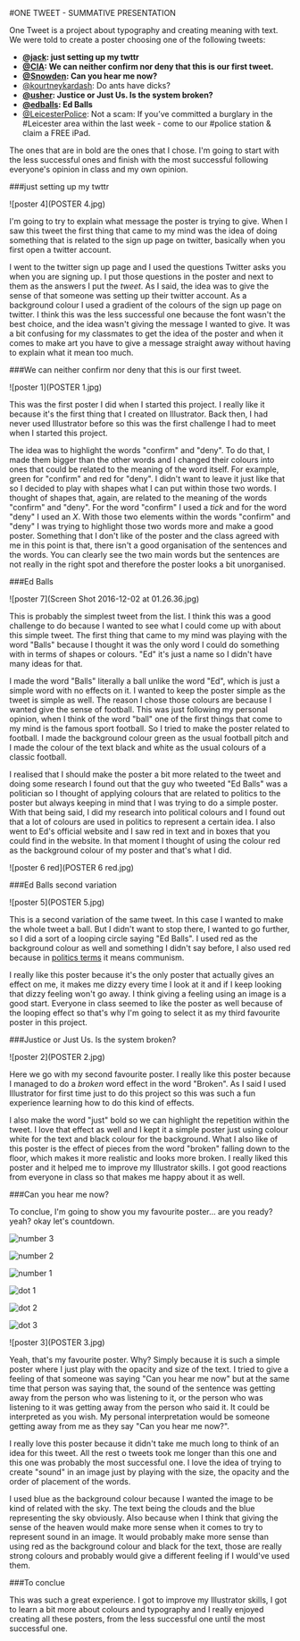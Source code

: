 #ONE TWEET - SUMMATIVE PRESENTATION

One Tweet is a project about typography and creating meaning with text. We were told to create a poster choosing one of the following tweets:

* **[@jack](https://twitter.com/jack/status/20): just setting up my twttr**
* **[@CIA](https://twitter.com/CIA/status/474971393852182528): We can neither confirm nor deny that this is our first tweet.**
* **[@Snowden](https://twitter.com/Snowden/status/648890134243487744): Can you hear me now?**
* [@kourtneykardash](https://twitter.com/kourtneykardash/status/11175751424): Do ants have dicks?
* **[@usher](https://twitter.com/usher/status/654335781687984129): Justice or Just Us. Is the system broken?**
* **[@edballs](https://twitter.com/edballs/status/63623585020915713): Ed Balls**
* [@LeicesterPolice](https://twitter.com/CentralLeicsNPA/status/287937337781002240): Not a scam: If you’ve committed a burglary in the #Leicester area within the last week - come to our #police station & claim a FREE iPad.

The ones that are in bold are the ones that I chose. I'm going to start with the less successful ones and finish with the most successful following everyone's opinion in class and my own opinion.

###just setting up my twttr

![poster 4](POSTER 4.jpg)

I'm going to try to explain what message the poster is trying to give. When I saw this tweet the first thing that came to my mind was the idea of doing something that is related to the sign up page on twitter, basically when you first open a twitter account.  

I went to the twitter sign up page and I used the questions Twitter asks you when you are signing up. I put those questions in the poster and next to them as the answers I put the _tweet_. As I said, the idea was to give the sense of that someone was setting up their twitter account. As a background colour I used a gradient of the colours of the sign up page on twitter. I think this was the less successful one because the font wasn't the best choice, and the idea wasn't giving the message I wanted to give. It was a bit confusing for my classmates to get the idea of the poster and when it comes to make art you have to give a message straight away without having to explain what it mean too much.

###We can neither confirm nor deny that this is our first tweet.

![poster 1](POSTER 1.jpg)

This was the first poster I did when I started this project. I really like it because it's the first thing that I created on Illustrator. Back then, I had never used Illustrator before so this was the first challenge I had to meet when I started this project.  

The idea was to highlight the words "confirm" and "deny". To do that, I made them bigger than the other words and I changed their colours into ones that could be related to the meaning of the word itself. For example, green for "confirm" and red for "deny". I didn't want to leave it just like that so I decided to play with shapes what I can put within those two words. I thought of shapes that, again, are related to the meaning of the words "confirm" and  "deny". For the word "confirm" I used a _tick_ and for the word "deny" I used an _X_. With those two elements within the words "confirm" and "deny" I was trying to highlight those two words more and make a good poster. Something that I don't like of the poster and the class agreed with me in this point is that, there isn't a good organisation of the sentences and the words. You can clearly see the two main words but the sentences are not really in the right spot and therefore the poster looks a bit unorganised.

###Ed Balls

![poster 7](Screen Shot 2016-12-02 at 01.26.36.jpg)

This is probably the simplest tweet from the list. I think this was a good challenge to do because I wanted to see what I could come up with about this simple tweet. The first thing that came to my mind was playing with the word "Balls" because I thought it was the only word I could do something with in terms of shapes or colours. "Ed" it's just a name so I didn't have many ideas for that.

I made the word "Balls" literally a ball unlike the word "Ed", which is just a simple word with no effects on it. I wanted to keep the poster simple as the tweet is simple as well. The reason I chose those colours are because I wanted give the sense of football. This was just following my personal opinion, when I think of the word "ball" one of the first things that come to my mind is the famous sport football. So I tried to make the poster related to football. I made the background colour green as the usual football pitch and I made the colour of the text black and white as the usual colours of a classic football.

I realised that I should make the poster a bit more related to the tweet and doing some research I found out that the guy who tweeted "Ed Balls" was a politician so I thought of applying colours that are related to politics to the poster but always keeping in mind that I was trying to do a simple poster. With that being said, I did my research into political colours and I found out that a lot of colours are used in politics to represent a certain idea. I also went to Ed's official website and I saw red in text and in boxes that you could find in the website. In that moment I thought of using the colour red as the background colour of my poster and that's what I did.

![poster 6 red](POSTER 6 red.jpg)

###Ed Balls second variation

![poster 5](POSTER 5.jpg)

This is a second variation of the same tweet. In this case I wanted to make the whole tweet a ball. But I didn't want to stop there, I wanted to go further, so I did a sort of a looping circle saying "Ed Balls". I used red as the background colour as well and something I didn't say before, I also used red because in [politics terms](https://en.wikipedia.org/wiki/Political_colour) it means communism.

I really like this poster because it's the only poster that actually gives an effect on me, it makes me dizzy every time I look at it and if I keep looking that dizzy feeling won't go away. I think giving a feeling using an image is a good start. Everyone in class seemed to like the poster as well because of the looping effect so that's why I'm going to select it as my third favourite poster in this project.

###Justice or Just Us. Is the system broken?

![poster 2](POSTER 2.jpg)

Here we go with my second favourite poster. I really like this poster because I managed to do a _broken_ word effect in the word "Broken". As I said I used Illustrator for first time just to do this project so this was such a fun experience learning how to do this kind of effects.

I also make the word "just" bold so we can highlight the repetition within the tweet. I love that effect as well and I kept it a simple poster just using colour white for the text and black colour for the background. What I also like of this poster is the effect of pieces from the word "broken" falling down to the floor, which makes it more realistic and looks more broken. I really liked this poster and it helped me to improve my Illustrator skills. I got good reactions from everyone in class so that makes me happy about it as well.

###Can you hear me now?

To conclue, I'm going to show you my favourite poster... are you ready? yeah? okay let's countdown.

![number 3](3.jpg)

![number 2](2.jpg)

![number 1](1.jpg)

![dot 1](dot.jpg)

![dot 2](dot.jpg)

![dot 3](dot.jpg)

![poster 3](POSTER 3.jpg)

Yeah, that's my favourite poster. Why? Simply because it is such a simple poster where I just play with the opacity and size of the text. I tried to give a feeling of that someone was saying "Can you hear me now" but at the same time that person was saying that, the sound of the sentence was getting away from the person who was listening to it, or the person who was listening to it was getting away from the person who said it. It could be interpreted as you wish. My personal interpretation would be someone getting away from me as they say "Can you hear me now?".

I really love this poster because it didn't take me much long to think of an idea for this tweet. All the rest o tweets took me longer than this one and this one was probably the most successful one. I love the idea of trying to create "sound" in an image just by playing with the size, the opacity and the order of placement of the words.

I used blue as the background colour because I wanted the image to be kind of related with the sky. The text being the clouds and the blue representing the sky obviously. Also because when I think that giving the sense of the heaven would make more sense when it comes to try to represent sound in an image. It would probably make more sense than using red as the background colour and black for the text, those are really strong colours and probably would give a different feeling if I would've used them.

###To conclue

This was such a great experience. I got to improve my Illustrator skills, I got to learn a bit more about colours and typography and I really enjoyed creating all these posters, from the less successful one until the most successful one.
